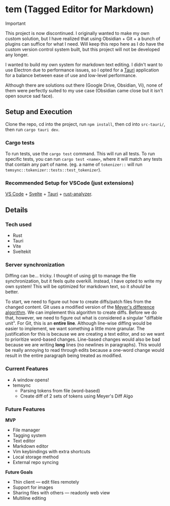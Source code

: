 # tem (Tagged Editor for Markdown)

> [!IMPORTANT]  
> This project is now discontinued. I originally wanted to make my own custom solution, but I have realized that using Obsidian + Git + a bunch of plugins can suffice for what I need. Will keep this repo here as I do have the custom version control system built, but this project will not be developed any longer.

I wanted to build my own system for markdown text editing. I didn't want to use Electron due to performance issues, so I opted for a [Tauri](https://tauri.app/) application for a balance between ease of use and low-level performance.

Although there are solutions out there (Google Drive, Obsidian, Vi), none of them were perfectly suited to my use case (Obsidian came close but it isn't open source sad face).

## Setup and Execution

Clone the repo, cd into the project, run `npm install`, then cd into `src-tauri/`, then run `cargo tauri dev`.

### Cargo tests

To run tests, use the `cargo test` command. This will run all tests. To run specific tests, you can run `cargo test <name>`, where it will match any tests that contain any part of name. (eg. a name of `tokenizer::` will run `temsync::tokenizer::tests::test_tokenizer`).

### Recommended Setup for VSCode (just extensions)

[VS Code](https://code.visualstudio.com/) + [Svelte](https://marketplace.visualstudio.com/items?itemName=svelte.svelte-vscode) + [Tauri](https://marketplace.visualstudio.com/items?itemName=tauri-apps.tauri-vscode) + [rust-analyzer](https://marketplace.visualstudio.com/items?itemName=rust-lang.rust-analyzer).

## Details

### Tech used

- Rust
- Tauri
- Vite
- Sveltekit

### Server synchronization

Diffing can be... tricky. I thought of using git to manage the file synchronization, but it feels quite overkill. Instead, I have opted to write my own system! This will be optimized for markdown text, so it _should_ be better.

To start, we need to figure out how to create diffs/patch files from the changed content. Git uses a modified version of the [Meyer's difference algorithm](https://www.nathaniel.ai/myers-diff/). We can implement this algorithm to create diffs. Before we do that, however, we need to figure out what is considered a singular "diffable unit". For Git, this is an **entire line**. Although line-wise diffing would be easier to implement, we want something a little more granular. The justification for this is because we are creating a text editor, and so we want to prioritize word-based changes. Line-based changes would also be bad because we are writing **long** lines (no newlines in paragraphs). This would be really annoying to read through edits because a one-word change would result in the entire paragraph being treated as modified.

### Current Features

- A window opens!
- temsync
    - Parsing tokens from file (word-based)
    - Create diff of 2 sets of tokens using Meyer's Diff Algo

### Future Features

**MVP**
- File manager
- Tagging system
- Text editor
- Markdown editor
- Vim keybindings with extra shortcuts
- Local storage method
- External repo syncing

**Future Goals**
- Thin client — edit files remotely
- Support for images
- Sharing files with others — readonly web view
- Multiline editing
